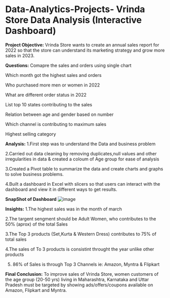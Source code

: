 # Data-Analytics-Projects- Vrinda Store Data Analysis (Interactive Dashboard)


**Project Objective:**
Vrinda Store wants to create an annual sales report for 2022 so that the store can understand its marketing strategy and grow more sales in 2023.


**Questions:**
Comapre the sales and orders using single chart

Which month got the highest sales and orders

Who purchased more men or women in 2022

What are different order status in 2022

List top 10 states contributing to the sales

Relation between age and gender based on number

Which channel is contributing to maximum sales

Highest selling category


**Analysis:**
1.First step was to understand the Data and business problem

2.Carried out data cleaning by removing duplicates,null values and other irregularities in data & created a coloum of Age group for ease of analysis

3.Created a Pivot table to summarize the data and create charts and graphs to solve business problems.

4.Built a dashboard in Excel with slicers so that users can interact with the dashboard and view it in different ways to get results.


**SnapShot of Dashboard**
![image](https://github.com/Shreyashkabade/Data-Analytics-Projects-/assets/146985939/565781d9-76fa-42e2-a166-8858fef4c6bb)


**Insights:**
1.The highest sales was in the month of march

2.The targent sengment should be Adult Women, who contributes to the 50% (aprox) of the total Sales

3.The Top 3 products (Set,Kurta & Western Dress) contributes to 75% of total sales

4.The sales of To 3 products is consistint throught the year unlike other products

5. 86% of Sales is through Top 3 Channels ie: Amazon, Myntra & Flipkart


**Final Conclusion:**
To improve sales of Vrinda Store, women customers of the age group (20-50 yrs) living in Maharashtra, Karnataka and Uttar Pradesh must be targeted by showing ads/offers/coupons available on Amazon, Flipkart and Myntra.
